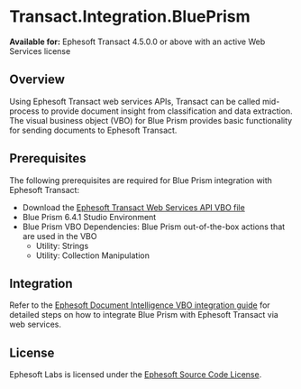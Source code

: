 # Transact.Integration.BluePrism
**Available for:** Ephesoft Transact 4.5.0.0 or above with an active Web Services license

## Overview
Using Ephesoft Transact web services APIs, Transact can be called mid-process to provide document insight from classification and data extraction. The visual business object (VBO) for Blue Prism provides basic functionality for sending documents to Ephesoft Transact. 

## Prerequisites
The following prerequisites are required for Blue Prism integration with Ephesoft Transact:
- Download the [Ephesoft Transact Web Services API VBO file](https://digitalexchange.blueprism.com/dx/entry/3349/solution/ephesoft-document-intelligence-vbo)
- Blue Prism 6.4.1 Studio Environment
- Blue Prism VBO Dependencies: Blue Prism out-of-the-box actions that are used in the VBO
  - Utility: Strings
  - Utility: Collection Manipulation

## Integration
Refer to the [Ephesoft Document Intelligence VBO integration guide](https://digitalexchange.blueprism.com/dpCatalogForm/download/4948b0d6-28a5-44eb-9972-93225539cf78) for detailed steps on how to integrate Blue Prism with Ephesoft Transact via web services.

## License
Ephesoft Labs is licensed under the [Ephesoft Source Code License](https://github.com/Ephesoft-Labs/Transact.Integration.BluePrism/blob/master/LICENSE.md). 
